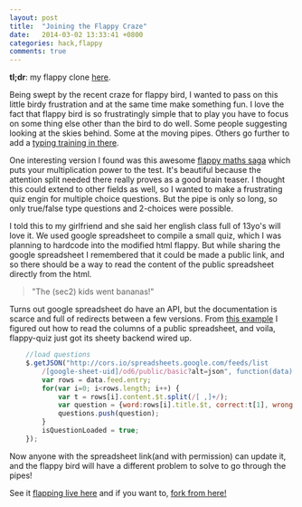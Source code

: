```yaml
---
layout: post
title:  "Joining the Flappy Craze"
date:   2014-03-02 13:33:41 +0800
categories: hack,flappy
comments: true
---
```

**tl;dr**: my flappy clone [here](http://keang.github.io/flappy-quiz/).

Being swept by the recent craze for flappy bird, I wanted to pass on this little birdy frustration and at the same time make something fun. I love the fact that flappy bird is so frustratingly simple that to play you have to focus on some thing else other than the bird to do well. Some people suggesting looking at the skies behind. Some at the moving pipes. Others go further to add a [typing training in there](http://www.mrspeaker.net/dev/game/flappy/).

One interesting version I found was this awesome [flappy maths saga](tikwid/flappy-math-saga) which puts your multiplication power to the test. It's beautiful because the attention split needed there really proves as a good brain teaser. I thought this could extend to other fields as well, so I wanted to make a frustrating quiz engin for multiple choice questions. But the pipe is only so long, so only true/false type questions and 2-choices were possible.

I told this to my girlfriend and she said her english class full of 13yo's will love it. We used google spreadsheet to compile a small quiz, which I was planning to hardcode into the modified html flappy. But while sharing the google spreadsheet I remembered that it could be made a public link, and so there should be a way to read the content of the public spreadsheet directly from the html.

>"The (sec2) kids went bananas!"

Turns out google spreadsheet do have an API, but the documentation is scarce and full of redirects between a few versions. From [this example](https://developers.google.com/gdata/samples/spreadsheet_sample) I figured out how to read the columns of a public spreadsheet, and voila, flappy-quiz just got its sheety backend wired up.

````javascript
	//load questions
	$.getJSON("http://cors.io/spreadsheets.google.com/feeds/list
		/[google-sheet-uid]/od6/public/basic?alt=json", function(data) {
    	var rows = data.feed.entry;
    	for(var i=0; i<rows.length; i++) {
        	var t = rows[i].content.$t.split(/[ ,]+/);
        	var question = {word:rows[i].title.$t, correct:t[1], wrong:t[3]};
        	questions.push(question);
		}
		isQuestionLoaded = true;
	});
````


Now anyone with the spreadsheet link(and with permission) can update it, and the flappy bird will have a different problem to solve to go through the pipes!

See it [flapping live here](http://keang.github.io/flappy-quiz/) and if you want to, [fork from here!](http://keang.github.io/flappy-quiz/)
